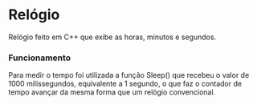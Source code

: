# Relógio
Relógio feito em C++ que exibe as horas, minutos e segundos.

### Funcionamento
Para medir o tempo foi utilizada a função Sleep() que recebeu o valor de 1000 milissegundos, equivalente a 1 segundo,
o que faz o contador de tempo avançar da mesma forma que um relógio convencional.